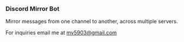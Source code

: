 ### Discord Mirror Bot

Mirror messages from one channel to another, across multiple servers.

For inquiries email me at mv5903@gmail.com
